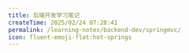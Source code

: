 ```yaml
---
title: 后端开发学习笔记
createTime: 2025/02/24 07:28:41
permalink: /learning-notes/backend-dev/springmvc/
icon: fluent-emoji-flat:hot-springs
---
```



